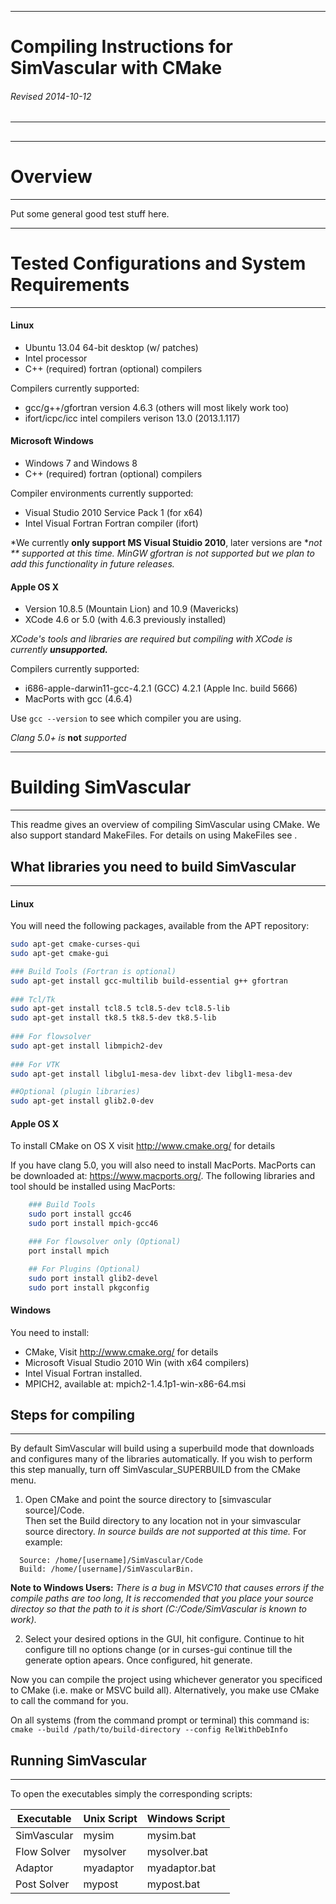 ----------------------------------------------------------------------------
#            Compiling Instructions for SimVascular with CMake
######                     Revised 2014-10-12
----------------------------------------------------------------------------
##
----------------------------------------------------------------------------
#							Overview
----------------------------------------------------------------------------
Put some general good test stuff here.

----------------------------------------------------------------------------
#				Tested Configurations and System Requirements
----------------------------------------------------------------------------

#### Linux
- Ubuntu 13.04 64-bit desktop (w/ patches)
- Intel processor
- C++ (required) fortran (optional) compilers


Compilers currently supported:

- gcc/g++/gfortran version 4.6.3 (others will most likely work too)
- ifort/icpc/icc intel compilers verison 13.0 (2013.1.117)
    
#### Microsoft Windows
- Windows 7 and Windows 8
- C++ (required) fortran (optional) compilers


Compiler environments currently supported:

- Visual Studio 2010 Service Pack 1 (for x64)
- Intel Visual Fortran Fortran compiler (ifort)

*We currently **only support MS Visual Stuidio 2010**, later versions are **not
** supported at this time. MinGW gfortran is not supported but we plan to add 
this functionality in future releases.*

#### Apple OS X
- Version 10.8.5 (Mountain Lion) and 10.9 (Mavericks)
- XCode 4.6 or 5.0 (with 4.6.3 previously installed)

*XCode's tools and libraries are required but compiling with XCode is currently 
**unsupported.***


Compilers currently supported:

- i686-apple-darwin11-gcc-4.2.1 (GCC) 4.2.1 (Apple Inc. build 5666)
- MacPorts with gcc (4.6.4)

Use `gcc --version` to see which compiler you are using.
    
*Clang 5.0+ is*  **not** *supported*


----------------------------------------------------------------------------
# 							Building SimVascular
----------------------------------------------------------------------------

This readme gives an overview of compiling SimVascular using CMake.  We also 
support standard MakeFiles.  For details on using MakeFiles see .



## What libraries you need to build SimVascular
----------------------------------------------------------------------------
#### Linux
	
You will need the following packages, available from the APT repository:

```bash
sudo apt-get cmake-curses-qui
sudo apt-get cmake-gui

### Build Tools (Fortran is optional)
sudo apt-get install gcc-multilib build-essential g++ gfortran
	
### Tcl/Tk
sudo apt-get install tcl8.5 tcl8.5-dev tcl8.5-lib
sudo apt-get install tk8.5 tk8.5-dev tk8.5-lib
	
### For flowsolver
sudo apt-get install libmpich2-dev
	
### For VTK   
sudo apt-get install libglu1-mesa-dev libxt-dev libgl1-mesa-dev

##Optional (plugin libraries)
sudo apt-get install glib2.0-dev
```


#### Apple OS X
To install CMake on OS X visit http://www.cmake.org/ for details

If you have clang 5.0, you will also need to install MacPorts. MacPorts can be
downloaded at: https://www.macports.org/. The following libraries and tool
should be installed using MacPorts:

```bash
	### Build Tools 
	sudo port install gcc46
	sudo port install mpich-gcc46

	### For flowsolver only (Optional)
	port install mpich

	## For Plugins (Optional)
	sudo port install glib2-devel
	sudo port install pkgconfig
```

#### Windows
You need to install: 
 * CMake, Visit http://www.cmake.org/ for details
 * Microsoft Visual Studio 2010 Win (with x64 compilers)
 * Intel Visual Fortran installed. 
 * MPICH2, available at: mpich2-1.4.1p1-win-x86-64.msi


## Steps for compiling
----------------------------------------------------------------------------

By default SimVascular will build using a superbuild mode that downloads and
configures many of the libraries automatically.  If you wish to perform this
step manually, turn off SimVascular_SUPERBUILD from the CMake menu.

1. Open CMake and point the source directory to [simvascular source]/Code.  
Then set the Build directory to any location not in your simvascular source 
directory. *In source builds are not supported at this time.* For example:

````
  Source: /home/[username]/SimVascular/Code
  Build: /home/[username]/SimVascularBin.
````
**Note to Windows Users:** *There is a bug in MSVC10 that causes errors if the compile paths are too long,  It is reccomended that you place your source directoy so that the path to it is short (C:/Code/SimVascular is known to work).*

2. Select your desired options in the GUI, hit configure. Continue to hit 
configure till no options change (or in curses-gui continue till the generate 
option apears.  Once configured, hit generate.  
	

Now you can compile the project using whichever generator you specificed to 
CMake (i.e. make or MSVC build all).  Alternatively, you make use CMake to call 
the command for you.

On all systems (from the command prompt or terminal) this command is: 
`cmake --build /path/to/build-directory --config RelWithDebInfo`


## Running SimVascular
----------------------------------------------------------------------------

To open the executables simply the corresponding scripts:

|  Executable    |  Unix Script  |  Windows Script  |
| -------------- | ------------- |  --------------- |
| SimVascular    |  mysim        | mysim.bat        |
| Flow Solver    |  mysolver     | mysolver.bat     |
| Adaptor        |  myadaptor    | myadaptor.bat    |
| Post Solver    |  mypost       | mypost.bat       |
